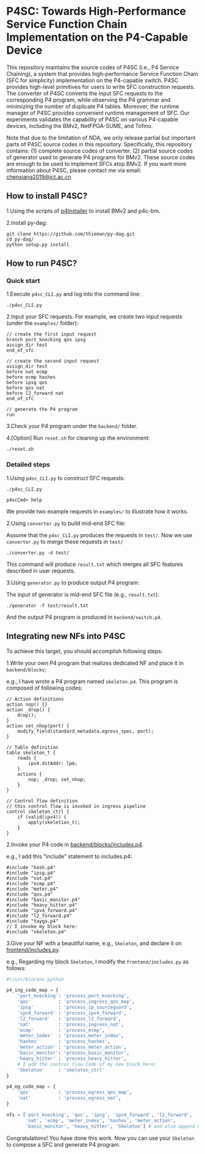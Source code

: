 # P4SC: Towards High-Performance Service Function Chain Implementation on the P4-Capable Device

This repository maintains the source codes of P4SC (i.e., P4 Service Chaining), a system that provides high-performance Service Function Chain (SFC for simplicity) implementation on the P4-capable switch. P4SC provides high-level primitives for users to write SFC construction requests. The converter of P4SC converts the input SFC requests to the corresponding P4 program, while observing the P4 grammar and minimizing the number of duplicate P4 tables. Moreover, the runtime manager of P4SC provides convenient runtime management of SFC. Our experiments validates the capability of P4SC on various P4-capable devices, including the BMv2, NetFPGA-SUME, and Tofino. 

Note that due to the limitation of NDA, we only release partial but important parts of P4SC source codes in this repository. Specifically, this repository contains: (1) complete source codes of converter, (2) partial source codes of generator used to generate P4 programs for BMv2. These source codes are enough to be used to implement SFCs atop BMv2. If you want more information about P4SC, please contact me via email: chenxiang2019@ict.ac.cn

## How to install P4SC?

1.Using the scripts of [p4Installer](https://github.com/Wasdns/p4Installer) to install BMv2 and p4c-bm.

2.Install py-dag:

```
git clone https://github.com/thieman/py-dag.git
cd py-dag/
python setup.py install
```

## How to run P4SC?

### Quick start

1.Execute `p4sc_CLI.py` and log into the command line:

```
./p4sc_CLI.py
```

2.Input your SFC requests. For example, we create two input requests (under the `examples/` folder):

```
// create the first input request
branch port_knocking qos ipsg
assign_dir test
end_of_sfc

// create the second input request
assign_dir test
before nat ecmp
before ecmp hashes
before ipsg qos
before qos nat
before l2_forward nat
end_of_sfc

// generate the P4 program 
run
```

3.Check your P4 program under the `backend/` folder.

4.[Option] Run `reset.sh` for cleaning up the environment:

```
./reset.sh
```

### Detailed steps

1.Using `p4sc_CLI.py` to construct SFC requests:

```
./p4sc_CLI.py

p4scCmd> help
```

We provide two example requests in `examples/` to illustrate how it works.

2.Using `converter.py` to build mid-end SFC file:

Assume that the `p4sc_CLI.py` produces the requests in `test/`. Now we use `converter.py` to merge these requests in `test/`

```
./converter.py -d test/
```

This command will produce `result.txt` which merges all SFC features described in user requests.

3.Using `generator.py` to produce output P4 program:

The input of generator is mid-end SFC file (e.g., `result.txt`).

```
./generator -f test/result.txt
```

And the output P4 program is produced in `backend/switch.p4`. 

## Integrating new NFs into P4SC

To achieve this target, you should accomplish following steps:

1.Write your own P4 program that realizes dedicated NF and place it in `backend/blocks`;

e.g., I have wrote a P4 program named `skeleton.p4`. This program is composed of following codes:

```p4
// Action definitions
action nop() {}
action _drop() {
    drop();
}
action set_nhop(port) {
    modify_field(standard_metadata.egress_spec, port);
}

// Table definition
table skeleton_t {
    reads {
        ipv4.dstAddr: lpm;
    }
    actions {
        nop; _drop; set_nhop;
    }
}

// Control flow definition
// this control flow is invoked in ingress pipeline
control skeleton_ctrl { 
    if (valid(ipv4)) {
        apply(skeletion_t);
    }
}
```

2.Invoke your P4 code in [backend/blocks/includes.p4](../backend/blocks/includes.p4).

e.g., I add this "include" statement to includes.p4:

```p4
#include "hash.p4"
#include "ipsg.p4"
#include "nat.p4"
#include "ecmp.p4"
#include "meter.p4"
#include "qos.p4"
#include "basic_monitor.p4"
#include "heavy_hitter.p4"
#include "ipv4_forward.p4"
#include "l2_forward.p4"
#include "tayga.p4"
// I invoke my block here:
#include "skeleton.p4"
```

3.Give your NF with a beautiful name, e.g., `Skeleton`, and declare it on [frontend/includes.py](../frontend/includes.py).

e.g., Regarding my block `Skeleton`, I modify the `frontend/includes.py` as follows:

```python
#!/usr/bin/env python

p4_ing_code_map = {
	'port_knocking': 'process_port_knocking',
	'qos'          : 'process_ingress_qos_map',
	'ipsg'         : 'process_ip_sourceguard',
	'ipv4_forward' : 'process_ipv4_forward',
	'l2_forward'   : 'process_l2_forward',
	'nat'          : 'process_ingress_nat',
	'ecmp'         : 'process_ecmp',
	'meter_index'  : 'process_meter_index',
	'hashes'       : 'process_hashes',
	'meter_action' : 'process_meter_action',
	'basic_monitor': 'process_basic_monitor',
	'heavy_hitter' : 'process_heavy_hitter',
	# I add the control flow code of my new block here:
	'Skeleton'     : 'skeleton_ctrl'
}

p4_eg_code_map = {
	'qos'          : 'process_egress_qos_map',
	'nat'          : 'process_egress_nat',
}

nfs = ['port_knocking', 'qos', 'ipsg', 'ipv4_forward', 'l2_forward',
       'nat', 'ecmp', 'meter_index', 'hashes', 'meter_action', 
       'basic_monitor', 'heavy_hitter', 'Skeleton'] # and also append my block name to nfs
```

Congratulations! You have done this work. Now you can use your `Skeleton` to compose a SFC and generate P4 program.
